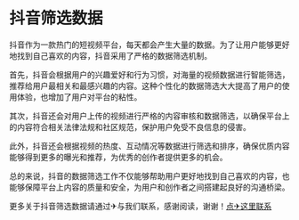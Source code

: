 # 抖音筛选数据

抖音作为一款热门的短视频平台，每天都会产生大量的数据。为了让用户能够更好地找到自己喜欢的内容，抖音采用了严格的数据筛选机制。

首先，抖音会根据用户的兴趣爱好和行为习惯，对海量的视频数据进行智能筛选，推荐给用户最相关和最感兴趣的内容。这种个性化的数据筛选大大提高了用户的使用体验，也增加了用户对平台的粘性。

其次，抖音还会对用户上传的视频进行严格的内容审核和数据筛选，以确保平台上的内容符合相关法律法规和社区规范，保护用户免受不良信息的侵害。

此外，抖音还会根据视频的热度、互动情况等数据进行筛选和排序，确保优质内容能够得到更多的曝光和推荐，为优秀的创作者提供更多的机会。

总的来说，抖音的数据筛选工作不仅能够帮助用户更好地找到自己喜欢的内容，也能够保障平台上内容的质量和安全，为用户和创作者之间搭建起良好的沟通桥梁。

更多关于抖音筛选数据请通过✈与我们联系，感谢阅读，谢谢！[点✈这里联系](https://c.k02.cc)